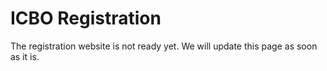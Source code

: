 # ICBO Registration

The registration website is not ready yet. We will update this page as soon as it is.
